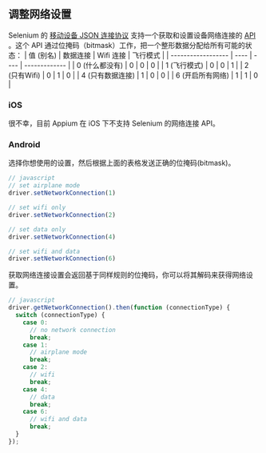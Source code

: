 ## 调整网络设置

Selenium 的 [移动设备 JSON 连接协议](https://code.google.com/p/selenium/source/browse/spec-draft.md?repo=mobile) 支持一个获取和设置设备网络连接的 [API](https://code.google.com/p/selenium/source/browse/spec-draft.md?repo=mobile#104) 。这个 API 通过位掩码（bitmask）工作，把一个整形数据分配给所有可能的状态：
| 值 (别名)           | 数据连接 | Wifi 连接 | 飞行模式 |
| ------------------ | ---- | ---- | ------------- |
| 0 (什么都没有)       | 0    | 0    | 0 |
| 1 (飞行模式)         | 0    | 0    | 1 |
| 2 (只有Wifi)        | 0    | 1    | 0 |
| 4 (只有数据连接)     | 1    | 0    | 0 |
| 6 (开启所有网络)     | 1    | 1    | 0 |

### iOS

很不幸，目前 Appium 在 iOS 下不支持 Selenium 的网络连接 API。

### Android

选择你想使用的设置，然后根据上面的表格发送正确的位掩码(bitmask)。

```javascript
// javascript
// set airplane mode
driver.setNetworkConnection(1)

// set wifi only
driver.setNetworkConnection(2)

// set data only
driver.setNetworkConnection(4)

// set wifi and data
driver.setNetworkConnection(6)
```

获取网络连接设置会返回基于同样规则的位掩码，你可以将其解码来获得网络设置。

```javascript
// javascript
driver.getNetworkConnection().then(function (connectionType) {
  switch (connectionType) {
    case 0:
      // no network connection
      break;
    case 1:
      // airplane mode
      break;
    case 2:
      // wifi
      break;
    case 4:
      // data
      break;
    case 6:
      // wifi and data
      break;
  }
});
```
